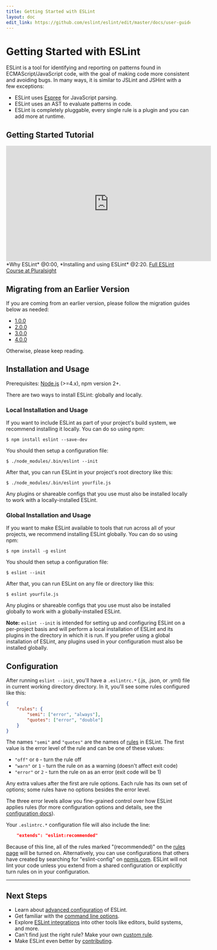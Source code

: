 ```yaml
---
title: Getting Started with ESLint
layout: doc
edit_link: https://github.com/eslint/eslint/edit/master/docs/user-guide/getting-started.md
---
```

<!-- Note: No pull requests accepted for this file. See README.md in the root directory for details. -->

# Getting Started with ESLint

ESLint is a tool for identifying and reporting on patterns found in ECMAScript/JavaScript code, with the goal of making code more consistent and avoiding bugs. In many ways, it is similar to JSLint and JSHint with a few exceptions:

* ESLint uses [Espree](https://github.com/eslint/espree) for JavaScript parsing.
* ESLint uses an AST to evaluate patterns in code.
* ESLint is completely pluggable, every single rule is a plugin and you can add more at runtime.

## Getting Started Tutorial

<iframe width="560" height="315" src="https://www.youtube-nocookie.com/embed/hppJw2REb8g?rel=0" frameborder="0" allowfullscreen></iframe>
*Why ESLint* @0:00, *Installing and using ESLint* @2:20.  <a href="https://www.pluralsight.com/courses/eslint-better-code-quality?utm_source=eslint-dot-org&utm_medium=video&utm_campaign=authordemo" target="_blank">Full ESLint Course at Pluralsight</a>

## Migrating from an Earlier Version

If you are coming from an earlier version, please follow the migration guides below as needed:

* [1.0.0](migrating-to-1.0.0)
* [2.0.0](migrating-to-2.0.0)
* [3.0.0](migrating-to-3.0.0)
* [4.0.0](migrating-to-4.0.0)

Otherwise, please keep reading.

## Installation and Usage

Prerequisites: [Node.js](https://nodejs.org/en/) (>=4.x), npm version 2+.

There are two ways to install ESLint: globally and locally.

### Local Installation and Usage

If you want to include ESLint as part of your project's build system, we recommend installing it locally. You can do so using npm:

```
$ npm install eslint --save-dev
```

You should then setup a configuration file:

```
$ ./node_modules/.bin/eslint --init
```

After that, you can run ESLint in your project's root directory like this:

```
$ ./node_modules/.bin/eslint yourfile.js
```

Any plugins or shareable configs that you use must also be installed locally to work with a locally-installed ESLint.

### Global Installation and Usage

If you want to make ESLint available to tools that run across all of your projects, we recommend installing ESLint globally. You can do so using npm:

```
$ npm install -g eslint
```

You should then setup a configuration file:

```
$ eslint --init
```

After that, you can run ESLint on any file or directory like this:

```
$ eslint yourfile.js
```

Any plugins or shareable configs that you use must also be installed globally to work with a globally-installed ESLint.

**Note:** `eslint --init` is intended for setting up and configuring ESLint on a per-project basis and will perform a local installation of ESLint and its plugins in the directory in which it is run. If you prefer using a global installation of ESLint, any plugins used in your configuration must also be installed globally.

## Configuration

After running `eslint --init`, you'll have a `.eslintrc.*` (.js, .json, or .yml) file in current working directory directory. In it, you'll see some rules configured like this:

```json
{
    "rules": {
        "semi": ["error", "always"],
        "quotes": ["error", "double"]
    }
}
```

The names `"semi"` and `"quotes"` are the names of [rules](/docs/rules) in ESLint. The first value is the error level of the rule and can be one of these values:

* `"off"` or `0` - turn the rule off
* `"warn"` or `1` - turn the rule on as a warning (doesn't affect exit code)
* `"error"` or `2` - turn the rule on as an error (exit code will be 1)

Any extra values after the first are rule options. Each rule has its own set of options; some rules have no options besides the error level.

The three error levels allow you fine-grained control over how ESLint applies rules (for more configuration options and details, see the [configuration docs](configuring)).

Your `.eslintrc.*` configuration file will also include the line:

```json
    "extends": "eslint:recommended"
```

Because of this line, all of the rules marked "(recommended)" on the [rules page](/docs/rules) will be turned on.  Alternatively, you can use configurations that others have created by searching for "eslint-config" on [npmjs.com](https://www.npmjs.com/search?q=eslint-config).  ESLint will not lint your code unless you extend from a shared configuration or explicitly turn rules on in your configuration.

---

## Next Steps

* Learn about [advanced configuration](configuring) of ESLint.
* Get familiar with the [command line options](command-line-interface).
* Explore [ESLint integrations](integrations) into other tools like editors, build systems, and more.
* Can't find just the right rule?  Make your own [custom rule](/docs/developer-guide/working-with-rules).
* Make ESLint even better by [contributing](/docs/developer-guide/contributing/).
